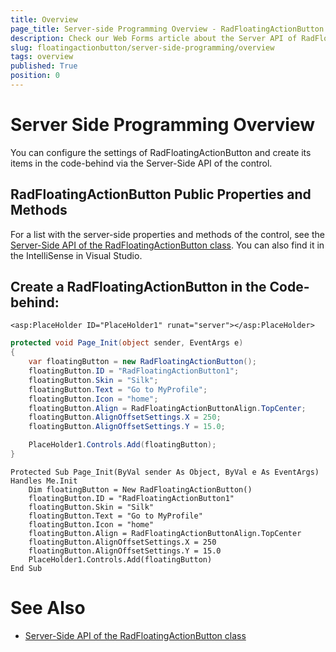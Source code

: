 ```yaml
---
title: Overview
page_title: Server-side Programming Overview - RadFloatingActionButton
description: Check our Web Forms article about the Server API of RadFloatingActionButton.
slug: floatingactionbutton/server-side-programming/overview
tags: overview
published: True
position: 0
---
```


# Server Side Programming Overview

You can configure the settings of RadFloatingActionButton and create its items in the code-behind via the Server-Side API of the control.

## RadFloatingActionButton Public Properties and Methods

For a list with the server-side properties and methods of the control, see the [Server-Side API of the RadFloatingActionButton class](https://docs.telerik.com/devtools/aspnet-ajax/api/server/Telerik.Web.UI/RadFloatingActionButton). You can also find it in the IntelliSense in Visual Studio.

## Create a RadFloatingActionButton in the Code-behind:

````ASPX
<asp:PlaceHolder ID="PlaceHolder1" runat="server"></asp:PlaceHolder>
````

````C#
protected void Page_Init(object sender, EventArgs e)
{
    var floatingButton = new RadFloatingActionButton();
    floatingButton.ID = "RadFloatingActionButton1";
    floatingButton.Skin = "Silk";
    floatingButton.Text = "Go to MyProfile";
    floatingButton.Icon = "home";
    floatingButton.Align = RadFloatingActionButtonAlign.TopCenter;
    floatingButton.AlignOffsetSettings.X = 250;
    floatingButton.AlignOffsetSettings.Y = 15.0;

    PlaceHolder1.Controls.Add(floatingButton);
}
````
````VB
Protected Sub Page_Init(ByVal sender As Object, ByVal e As EventArgs) Handles Me.Init
    Dim floatingButton = New RadFloatingActionButton()
    floatingButton.ID = "RadFloatingActionButton1"
    floatingButton.Skin = "Silk"
    floatingButton.Text = "Go to MyProfile"
    floatingButton.Icon = "home"
    floatingButton.Align = RadFloatingActionButtonAlign.TopCenter
    floatingButton.AlignOffsetSettings.X = 250
    floatingButton.AlignOffsetSettings.Y = 15.0
    PlaceHolder1.Controls.Add(floatingButton)
End Sub
````

 
# See Also

 * [Server-Side API of the RadFloatingActionButton class](https://docs.telerik.com/devtools/aspnet-ajax/api/server/Telerik.Web.UI/RadFloatingActionButton)
 


